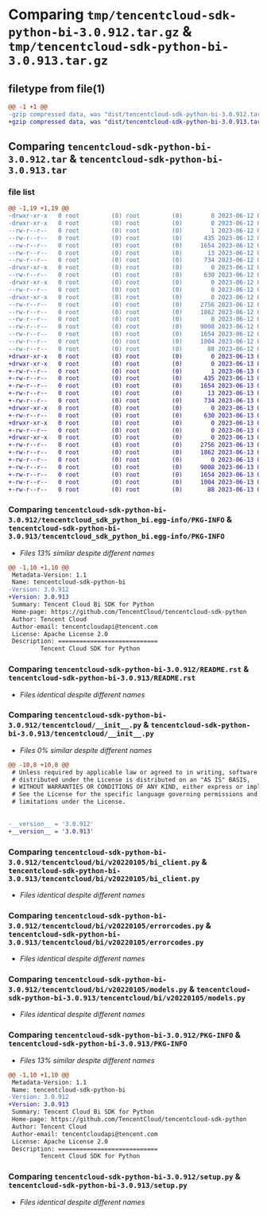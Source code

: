 # Comparing `tmp/tencentcloud-sdk-python-bi-3.0.912.tar.gz` & `tmp/tencentcloud-sdk-python-bi-3.0.913.tar.gz`

## filetype from file(1)

```diff
@@ -1 +1 @@
-gzip compressed data, was "dist/tencentcloud-sdk-python-bi-3.0.912.tar", last modified: Mon Jun 12 02:56:58 2023, max compression
+gzip compressed data, was "dist/tencentcloud-sdk-python-bi-3.0.913.tar", last modified: Tue Jun 13 02:04:31 2023, max compression
```

## Comparing `tencentcloud-sdk-python-bi-3.0.912.tar` & `tencentcloud-sdk-python-bi-3.0.913.tar`

### file list

```diff
@@ -1,19 +1,19 @@
-drwxr-xr-x   0 root         (0) root         (0)        0 2023-06-12 02:56:58.000000 tencentcloud-sdk-python-bi-3.0.912/
-drwxr-xr-x   0 root         (0) root         (0)        0 2023-06-12 02:56:58.000000 tencentcloud-sdk-python-bi-3.0.912/tencentcloud_sdk_python_bi.egg-info/
--rw-r--r--   0 root         (0) root         (0)        1 2023-06-12 02:56:58.000000 tencentcloud-sdk-python-bi-3.0.912/tencentcloud_sdk_python_bi.egg-info/dependency_links.txt
--rw-r--r--   0 root         (0) root         (0)      435 2023-06-12 02:56:58.000000 tencentcloud-sdk-python-bi-3.0.912/tencentcloud_sdk_python_bi.egg-info/SOURCES.txt
--rw-r--r--   0 root         (0) root         (0)     1654 2023-06-12 02:56:58.000000 tencentcloud-sdk-python-bi-3.0.912/tencentcloud_sdk_python_bi.egg-info/PKG-INFO
--rw-r--r--   0 root         (0) root         (0)       13 2023-06-12 02:56:58.000000 tencentcloud-sdk-python-bi-3.0.912/tencentcloud_sdk_python_bi.egg-info/top_level.txt
--rw-r--r--   0 root         (0) root         (0)      734 2023-06-12 02:56:58.000000 tencentcloud-sdk-python-bi-3.0.912/README.rst
-drwxr-xr-x   0 root         (0) root         (0)        0 2023-06-12 02:56:58.000000 tencentcloud-sdk-python-bi-3.0.912/tencentcloud/
--rw-r--r--   0 root         (0) root         (0)      630 2023-06-12 02:56:58.000000 tencentcloud-sdk-python-bi-3.0.912/tencentcloud/__init__.py
-drwxr-xr-x   0 root         (0) root         (0)        0 2023-06-12 02:56:58.000000 tencentcloud-sdk-python-bi-3.0.912/tencentcloud/bi/
--rw-r--r--   0 root         (0) root         (0)        0 2023-06-12 02:56:58.000000 tencentcloud-sdk-python-bi-3.0.912/tencentcloud/bi/__init__.py
-drwxr-xr-x   0 root         (0) root         (0)        0 2023-06-12 02:56:58.000000 tencentcloud-sdk-python-bi-3.0.912/tencentcloud/bi/v20220105/
--rw-r--r--   0 root         (0) root         (0)     2756 2023-06-12 02:56:58.000000 tencentcloud-sdk-python-bi-3.0.912/tencentcloud/bi/v20220105/bi_client.py
--rw-r--r--   0 root         (0) root         (0)     1862 2023-06-12 02:56:58.000000 tencentcloud-sdk-python-bi-3.0.912/tencentcloud/bi/v20220105/errorcodes.py
--rw-r--r--   0 root         (0) root         (0)        0 2023-06-12 02:56:58.000000 tencentcloud-sdk-python-bi-3.0.912/tencentcloud/bi/v20220105/__init__.py
--rw-r--r--   0 root         (0) root         (0)     9008 2023-06-12 02:56:58.000000 tencentcloud-sdk-python-bi-3.0.912/tencentcloud/bi/v20220105/models.py
--rw-r--r--   0 root         (0) root         (0)     1654 2023-06-12 02:56:58.000000 tencentcloud-sdk-python-bi-3.0.912/PKG-INFO
--rw-r--r--   0 root         (0) root         (0)     1004 2023-06-12 02:56:58.000000 tencentcloud-sdk-python-bi-3.0.912/setup.py
--rw-r--r--   0 root         (0) root         (0)       88 2023-06-12 02:56:58.000000 tencentcloud-sdk-python-bi-3.0.912/setup.cfg
+drwxr-xr-x   0 root         (0) root         (0)        0 2023-06-13 02:04:31.000000 tencentcloud-sdk-python-bi-3.0.913/
+drwxr-xr-x   0 root         (0) root         (0)        0 2023-06-13 02:04:31.000000 tencentcloud-sdk-python-bi-3.0.913/tencentcloud_sdk_python_bi.egg-info/
+-rw-r--r--   0 root         (0) root         (0)        1 2023-06-13 02:04:31.000000 tencentcloud-sdk-python-bi-3.0.913/tencentcloud_sdk_python_bi.egg-info/dependency_links.txt
+-rw-r--r--   0 root         (0) root         (0)      435 2023-06-13 02:04:31.000000 tencentcloud-sdk-python-bi-3.0.913/tencentcloud_sdk_python_bi.egg-info/SOURCES.txt
+-rw-r--r--   0 root         (0) root         (0)     1654 2023-06-13 02:04:31.000000 tencentcloud-sdk-python-bi-3.0.913/tencentcloud_sdk_python_bi.egg-info/PKG-INFO
+-rw-r--r--   0 root         (0) root         (0)       13 2023-06-13 02:04:31.000000 tencentcloud-sdk-python-bi-3.0.913/tencentcloud_sdk_python_bi.egg-info/top_level.txt
+-rw-r--r--   0 root         (0) root         (0)      734 2023-06-13 02:04:31.000000 tencentcloud-sdk-python-bi-3.0.913/README.rst
+drwxr-xr-x   0 root         (0) root         (0)        0 2023-06-13 02:04:31.000000 tencentcloud-sdk-python-bi-3.0.913/tencentcloud/
+-rw-r--r--   0 root         (0) root         (0)      630 2023-06-13 02:04:31.000000 tencentcloud-sdk-python-bi-3.0.913/tencentcloud/__init__.py
+drwxr-xr-x   0 root         (0) root         (0)        0 2023-06-13 02:04:31.000000 tencentcloud-sdk-python-bi-3.0.913/tencentcloud/bi/
+-rw-r--r--   0 root         (0) root         (0)        0 2023-06-13 02:04:31.000000 tencentcloud-sdk-python-bi-3.0.913/tencentcloud/bi/__init__.py
+drwxr-xr-x   0 root         (0) root         (0)        0 2023-06-13 02:04:31.000000 tencentcloud-sdk-python-bi-3.0.913/tencentcloud/bi/v20220105/
+-rw-r--r--   0 root         (0) root         (0)     2756 2023-06-13 02:04:31.000000 tencentcloud-sdk-python-bi-3.0.913/tencentcloud/bi/v20220105/bi_client.py
+-rw-r--r--   0 root         (0) root         (0)     1862 2023-06-13 02:04:31.000000 tencentcloud-sdk-python-bi-3.0.913/tencentcloud/bi/v20220105/errorcodes.py
+-rw-r--r--   0 root         (0) root         (0)        0 2023-06-13 02:04:31.000000 tencentcloud-sdk-python-bi-3.0.913/tencentcloud/bi/v20220105/__init__.py
+-rw-r--r--   0 root         (0) root         (0)     9008 2023-06-13 02:04:31.000000 tencentcloud-sdk-python-bi-3.0.913/tencentcloud/bi/v20220105/models.py
+-rw-r--r--   0 root         (0) root         (0)     1654 2023-06-13 02:04:31.000000 tencentcloud-sdk-python-bi-3.0.913/PKG-INFO
+-rw-r--r--   0 root         (0) root         (0)     1004 2023-06-13 02:04:31.000000 tencentcloud-sdk-python-bi-3.0.913/setup.py
+-rw-r--r--   0 root         (0) root         (0)       88 2023-06-13 02:04:31.000000 tencentcloud-sdk-python-bi-3.0.913/setup.cfg
```

### Comparing `tencentcloud-sdk-python-bi-3.0.912/tencentcloud_sdk_python_bi.egg-info/PKG-INFO` & `tencentcloud-sdk-python-bi-3.0.913/tencentcloud_sdk_python_bi.egg-info/PKG-INFO`

 * *Files 13% similar despite different names*

```diff
@@ -1,10 +1,10 @@
 Metadata-Version: 1.1
 Name: tencentcloud-sdk-python-bi
-Version: 3.0.912
+Version: 3.0.913
 Summary: Tencent Cloud Bi SDK for Python
 Home-page: https://github.com/TencentCloud/tencentcloud-sdk-python
 Author: Tencent Cloud
 Author-email: tencentcloudapi@tencent.com
 License: Apache License 2.0
 Description: ============================
         Tencent Cloud SDK for Python
```

### Comparing `tencentcloud-sdk-python-bi-3.0.912/README.rst` & `tencentcloud-sdk-python-bi-3.0.913/README.rst`

 * *Files identical despite different names*

### Comparing `tencentcloud-sdk-python-bi-3.0.912/tencentcloud/__init__.py` & `tencentcloud-sdk-python-bi-3.0.913/tencentcloud/__init__.py`

 * *Files 0% similar despite different names*

```diff
@@ -10,8 +10,8 @@
 # Unless required by applicable law or agreed to in writing, software
 # distributed under the License is distributed on an "AS IS" BASIS,
 # WITHOUT WARRANTIES OR CONDITIONS OF ANY KIND, either express or implied.
 # See the License for the specific language governing permissions and
 # limitations under the License.
 
 
-__version__ = '3.0.912'
+__version__ = '3.0.913'
```

### Comparing `tencentcloud-sdk-python-bi-3.0.912/tencentcloud/bi/v20220105/bi_client.py` & `tencentcloud-sdk-python-bi-3.0.913/tencentcloud/bi/v20220105/bi_client.py`

 * *Files identical despite different names*

### Comparing `tencentcloud-sdk-python-bi-3.0.912/tencentcloud/bi/v20220105/errorcodes.py` & `tencentcloud-sdk-python-bi-3.0.913/tencentcloud/bi/v20220105/errorcodes.py`

 * *Files identical despite different names*

### Comparing `tencentcloud-sdk-python-bi-3.0.912/tencentcloud/bi/v20220105/models.py` & `tencentcloud-sdk-python-bi-3.0.913/tencentcloud/bi/v20220105/models.py`

 * *Files identical despite different names*

### Comparing `tencentcloud-sdk-python-bi-3.0.912/PKG-INFO` & `tencentcloud-sdk-python-bi-3.0.913/PKG-INFO`

 * *Files 13% similar despite different names*

```diff
@@ -1,10 +1,10 @@
 Metadata-Version: 1.1
 Name: tencentcloud-sdk-python-bi
-Version: 3.0.912
+Version: 3.0.913
 Summary: Tencent Cloud Bi SDK for Python
 Home-page: https://github.com/TencentCloud/tencentcloud-sdk-python
 Author: Tencent Cloud
 Author-email: tencentcloudapi@tencent.com
 License: Apache License 2.0
 Description: ============================
         Tencent Cloud SDK for Python
```

### Comparing `tencentcloud-sdk-python-bi-3.0.912/setup.py` & `tencentcloud-sdk-python-bi-3.0.913/setup.py`

 * *Files identical despite different names*

